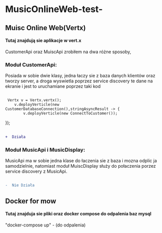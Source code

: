 # MusicOnlineWeb-test-

## Muisc Online Web(Vertx)
  #### Tutaj znajdują sie aplikacje w vert.x
  CustomerApi oraz MuiscApi zrobiłem na dwa różne sposoby,
  
  ### Moduł CustomerApi:
  Posiada w sobie dwie klasy, jedna łaczy sie z baza danych klientów oraz tworzy server, a droga wyswietla poprzez service discovery te dane na ekranie i jest to uruchamiane poprzez taki kod
  ##  
     Vertx v = Vertx.vertx();
        v.deployVerticle(new CustomerDatabaseConnection(),stringAsyncResult -> {
            v.deployVerticle(new ConnectToCustomer());
  });
  ##
  ```diff      
  +  Działa
  ```
   
        
 ### Moduł MusicApi i MusicDisplay: 
  MusicApi ma w sobie jedna klase do łaczenia sie z baza i mozna odplic ja samodzielnie, natomiast moduł MuiscDisplay służy do połaczenia porzez service discovery z MusicApi. 
  ##
  ```diff      
  -  Nie Działa
  ```
  
  
  ## Docker for mow
  #### Tutaj znajduja sie pliki oraz docker compose do odpalenia baz mysql
  "docker-compose up" - (do odpalenia)
